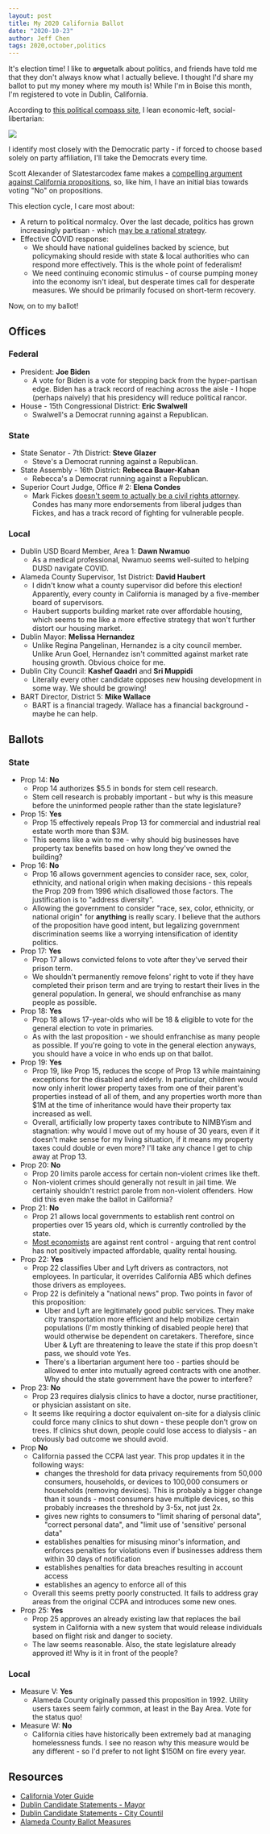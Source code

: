 ```yaml
---
layout: post
title: My 2020 California Ballot
date: "2020-10-23"
author: Jeff Chen
tags: 2020,october,politics
---
```


It's election time! I like to ~~argue~~talk about politics, and friends have told me that they don't always know what I actually believe. I thought I'd share my ballot to put my money where my mouth is! While I'm in Boise this month, I'm registered to vote in Dublin, California.

According to [this political compass site](https://politicalcompass.org), I lean economic-left, social-libertarian:

![](https://firebasestorage.googleapis.com/v0/b/firescript-577a2.appspot.com/o/imgs%2Fapp%2Fjeffchen%2FovGphNsHMN.png?alt=media&token=2b01939e-36c6-49d3-93b8-1575b23835a5)

I identify most closely with the Democratic party - if forced to choose based solely on party affiliation, I'll take the Democrats every time.

Scott Alexander of Slatestarcodex fame makes a [compelling argument against California propositions](https://www.reddit.com/r/slatestarcodex/comments/j9kxl0/my_california_ballot_2020/), so, like him, I have an initial bias towards voting "No" on propositions.

This election cycle, I care most about:

- A return to political normalcy. Over the last decade, politics has grown increasingly partisan - which [may be a rational strategy](http://fordhampoliticalreview.org/the-prisoners-dilemma-of-partisan-politics/).
- Effective COVID response:
  - We should have national guidelines backed by science, but policymaking should reside with state & local authorities who can respond more effectively. This is the whole point of federalism!
  - We need continuing economic stimulus - of course pumping money into the economy isn't ideal, but desperate times call for desperate measures. We should be primarily focused on short-term recovery.

Now, on to my ballot!

<!-- excerpt -->

## Offices

### Federal

- President: **Joe Biden**
  - A vote for Biden is a vote for stepping back from the hyper-partisan edge. Biden has a track record of reaching across the aisle - I hope (perhaps naively) that his presidency will reduce political rancor.
- House - 15th Congressional District: **Eric Swalwell**
  - Swalwell's a Democrat running against a Republican.

### State

- State Senator - 7th District: **Steve Glazer**
  - Steve's a Democrat running against a Republican.
- State Assembly - 16th District: **Rebecca Bauer-Kahan**
  - Rebecca's a Democrat running against a Republican.
- Superior Court Judge, Office # 2: **Elena Condes**
  - Mark Fickes [doesn't seem to actually be a civil rights attorney](https://www.postnewsgroup.com/opinion-how-to-win-a-judgeship-call-yourself-a-civil-rights-lawyer/). Condes has many more endorsements from liberal judges than Fickes, and has a track record of fighting for vulnerable people.

### Local

- Dublin USD Board Member, Area 1: **Dawn Nwamuo**
  - As a medical professional, Nwamuo seems well-suited to helping DUSD navigate COVID.
- Alameda County Supervisor, 1st District: **David Haubert**
  - I didn't know what a county supervisor did before this election! Apparently, every county in California is managed by a five-member board of supervisors.
  - Haubert supports building market rate over affordable housing, which seems to me like a more effective strategy that won't further distort our housing market.
- Dublin Mayor: **Melissa Hernandez**
  - Unlike Regina Pangelinan, Hernandez is a city council member. Unlike Arun Goel, Hernandez isn't committed against market rate housing growth. Obvious choice for me.
- Dublin City Council: **Kashef Qaadri** and **Sri Muppidi**
  - Literally every other candidate opposes new housing development in some way. We should be growing!
- BART Director, District 5: **Mike Wallace**
  - BART is a financial tragedy. Wallace has a financial background - maybe he can help.

## Ballots

### State

- Prop 14: **No**
  - Prop 14 authorizes \$5.5 in bonds for stem cell research.
  - Stem cell research is probably important - but why is this measure before the uninformed people rather than the state legislature?
- Prop 15: **Yes**
  - Prop 15 effectively repeals Prop 13 for commercial and industrial real estate worth more than \$3M.
  - This seems like a win to me - why should big businesses have property tax benefits based on how long they've owned the building?
- Prop 16: **No**
  - Prop 16 allows government agencies to consider race, sex, color, ethnicity, and national origin when making decisions - this repeals the Prop 209 from 1996 which disallowed those factors. The justification is to "address diversity".
  - Allowing the government to consider "race, sex, color, ethnicity, or national origin" for **anything** is really scary. I believe that the authors of the proposition have good intent, but legalizing government discrimination seems like a worrying intensification of identity politics.
- Prop 17: **Yes**
  - Prop 17 allows convicted felons to vote after they've served their prison term.
  - We shouldn't permanently remove felons' right to vote if they have completed their prison term and are trying to restart their lives in the general population. In general, we should enfranchise as many people as possible.
- Prop 18: **Yes**
  - Prop 18 allows 17-year-olds who will be 18 & eligible to vote for the general election to vote in primaries.
  - As with the last proposition - we should enfranchise as many people as possible. If you're going to vote in the general election anyways, you should have a voice in who ends up on that ballot.
- Prop 19: **Yes**
  - Prop 19, like Prop 15, reduces the scope of Prop 13 while maintaining exceptions for the disabled and elderly. In particular, children would now only inherit lower property taxes from one of their parent's properties instead of all of them, and any properties worth more than \$1M at the time of inheritance would have their property tax increased as well.
  - Overall, artificially low property taxes contribute to NIMBYism and stagnation: why would I move out of my house of 30 years, even if it doesn't make sense for my living situation, if it means my property taxes could double or even more? I'll take any chance I get to chip away at Prop 13.
- Prop 20: **No**
  - Prop 20 limits parole access for certain non-violent crimes like theft.
  - Non-violent crimes should generally not result in jail time. We certainly shouldn't restrict parole from non-violent offenders. How did this even make the ballot in California?
- Prop 21: **No**
  - Prop 21 allows local governments to establish rent control on properties over 15 years old, which is currently controlled by the state.
  - [Most economists](http://www.igmchicago.org/surveys/rent-control) are against rent control - arguing that rent control has not positively impacted affordable, quality rental housing.
- Prop 22: **Yes**
  - Prop 22 classifies Uber and Lyft drivers as contractors, not employees. In particular, it overrides California AB5 which defines those drivers as employees.
  - Prop 22 is definitely a "national news" prop. Two points in favor of this proposition:
    - Uber and Lyft are legitimately good public services. They make city transportation more efficient and help mobilize certain populations (I'm mostly thinking of disabled people here) that would otherwise be dependent on caretakers. Therefore, since Uber & Lyft are threatening to leave the state if this prop doesn't pass, we should vote Yes.
    - There's a libertarian argument here too - parties should be allowed to enter into mutually agreed contracts with one another. Why should the state government have the power to interfere?
- Prop 23: **No**
  - Prop 23 requires dialysis clinics to have a doctor, nurse practitioner, or physician assistant on site.
  - It seems like requiring a doctor equivalent on-site for a dialysis clinic could force many clinics to shut down - these people don't grow on trees. If clinics shut down, people could lose access to dialysis - an obviously bad outcome we should avoid.
- Prop **No**
  - California passed the CCPA last year. This prop updates it in the following ways:
    - changes the threshold for data privacy requirements from 50,000 consumers, households, or devices to 100,000 consumers or households (removing devices). This is probably a bigger change than it sounds - most consumers have multiple devices, so this probably increases the threshold by 3-5x, not just 2x.
    - gives new rights to consumers to "limit sharing of personal data", "correct personal data", and "limit use of 'sensitive' personal data"
    - establishes penalties for misusing minor's information, and enforces penalties for violations even if businesses address them within 30 days of notification
    - establishes penalties for data breaches resulting in account access
    - establishes an agency to enforce all of this
  - Overall this seems pretty poorly constructed. It fails to address gray areas from the original CCPA and introduces some new ones.
- Prop 25: **Yes**
  - Prop 25 approves an already existing law that replaces the bail system in California with a new system that would release individuals based on flight risk and danger to society.
  - The law seems reasonable. Also, the state legislature already approved it! Why is it in front of the people?

### Local

- Measure V: **Yes**
  - Alameda County originally passed this proposition in 1992. Utility users taxes seem fairly common, at least in the Bay Area. Vote for the status quo!
- Measure W: **No**
  - California cities have historically been extremely bad at managing homelessness funds. I see no reason why this measure would be any different - so I'd prefer to not light \$150M on fire every year.

## Resources

- [California Voter Guide](https://vig.cdn.sos.ca.gov/2020/general/pdf/complete-vig.pdf)
- [Dublin Candidate Statements - Mayor](https://dublin.ca.gov/DocumentCenter/View/23273/Candidate-Statements---Mayor)
- [Dublin Candidate Statements - City Countil](https://dublin.ca.gov/DocumentCenter/View/23272/Candidate-Statements---City-Council)
- [Alameda County Ballot Measures](https://ballotpedia.org/Alameda_County,_California_ballot_measures)
